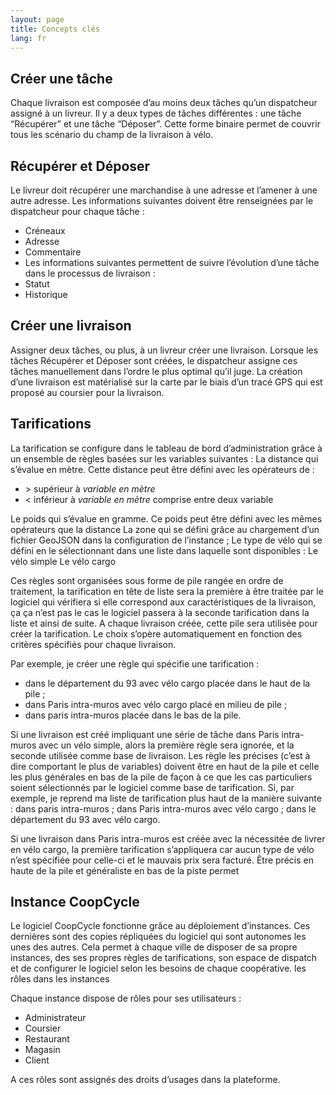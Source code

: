 ```yaml
---
layout: page
title: Concepts clés
lang: fr
---
```


Créer une tâche
---------------

Chaque livraison est composée d’au moins deux tâches qu’un dispatcheur assigné à un livreur.
Il y a deux types de tâches différentes : une tâche “Récupérer” et une tâche “Déposer”.
Cette forme binaire permet de couvrir tous les scénario du champ de la livraison à vélo.

## Récupérer et Déposer

Le livreur doit récupérer une marchandise à une adresse et l’amener à une autre adresse. Les informations suivantes doivent être renseignées par le dispatcheur pour chaque tâche :
- Créneaux
- Adresse
- Commentaire
- Les informations suivantes permettent de suivre l’évolution d’une tâche dans le processus de livraison :
- Statut
- Historique

Créer une livraison
-------------------

Assigner deux tâches, ou plus, à un livreur créer une livraison. Lorsque les tâches Récupérer et Déposer sont créées, le dispatcheur assigne ces tâches manuellement dans l’ordre le plus optimal qu’il juge. La création d’une livraison est matérialisé sur la carte par le biais d’un tracé GPS qui est proposé au coursier pour la livraison.

Tarifications
-------------

La tarification se configure dans le tableau de bord d’administration grâce à un ensemble de règles basées sur les variables suivantes :
La distance qui s’évalue en mètre. Cette distance peut être défini avec les opérateurs de :
- &gt; supérieur à *variable en mètre*
- &lt; inférieur à *variable en mètre*
comprise entre deux variable

Le poids qui s’évalue en gramme. Ce poids peut être défini avec les mêmes opérateurs que la distance
La zone qui se défini grâce au chargement d’un fichier GeoJSON dans la configuration de l’instance ;
Le type de vélo qui se défini en le sélectionnant dans une liste dans laquelle sont disponibles :
Le vélo simple
Le vélo cargo

Ces règles sont organisées sous forme de pile rangée en ordre de traitement, la tarification en tête de liste sera la première à être traitée par le logiciel qui vérifiera si elle correspond aux caractéristiques de la livraison, ça ça n’est pas le cas le logiciel passera à la seconde tarification dans la liste et ainsi de suite. A chaque livraison créée, cette pile sera utilisée pour créer la tarification. Le choix s’opère automatiquement en fonction des critères spécifiés pour chaque livraison.

Par exemple, je créer une règle qui spécifie une tarification :
- dans le département du 93 avec vélo cargo placée dans le haut de la pile ;
- dans Paris intra-muros avec vélo cargo placé en milieu de pile ;
- dans paris intra-muros placée dans le bas de la pile.

Si une livraison est créé impliquant une série de tâche dans Paris intra-muros avec un vélo simple, alors la première règle sera ignorée, et la seconde utilisée comme base de livraison. Les règle les précises (c’est à dire comportant le plus de variables) doivent être en haut de la pile et celle les plus générales en bas de la pile de façon à ce que les cas particuliers soient sélectionnés par le logiciel comme base de tarification. Si, par exemple, je reprend ma liste de tarification plus haut de la manière suivante :
dans paris intra-muros ;
dans Paris intra-muros avec vélo cargo ;
dans le département du 93 avec vélo cargo.

Si une livraison dans Paris intra-muros est créée avec la nécessitée de livrer en vélo cargo, la première tarification s’appliquera car aucun type de vélo n’est spécifiée pour celle-ci et le mauvais prix sera facturé. Être précis en haute de la pile et généraliste en bas de la piste permet

Instance CoopCycle
------------------

Le logiciel CoopCycle fonctionne grâce au déploiement d’instances. Ces dernières sont des copies répliquées du logiciel qui sont autonomes les unes des autres. Cela permet à chaque ville de disposer de sa propre instances, des ses propres règles de tarifications, son espace de dispatch et de configurer le logiciel selon les besoins de chaque coopérative.
les rôles dans les instances

Chaque instance dispose de rôles pour ses utilisateurs :
- Administrateur
- Coursier
- Restaurant
- Magasin
- Client

A ces rôles sont assignés des droits d’usages dans la plateforme.
